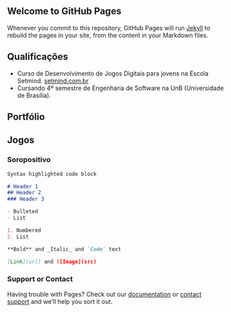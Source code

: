 ## Welcome to GitHub Pages

Whenever you commit to this repository, GitHub Pages will run [Jekyll](https://jekyllrb.com/) to rebuild the pages in your site, from the content in your Markdown files.

## Qualificações
 - Curso de Desenvolvimento de Jogos Digitais para jovens na Escola Setmind.
 <a href="https://setmind.com.br"> setmind.com.br </a>
 - Cursando 4º semestre de Engenharia de Software na UnB (Universidade de Brasília).

## Portfólio

## Jogos

### Soropositivo

```markdown
Syntax highlighted code block

# Header 1
## Header 2
### Header 3

- Bulleted
- List

1. Numbered
2. List

**Bold** and _Italic_ and `Code` text

[Link](url) and ![Image](src)
```

### Support or Contact

Having trouble with Pages? Check out our [documentation](https://docs.github.com/categories/github-pages-basics/) or [contact support](https://support.github.com/contact) and we’ll help you sort it out.
